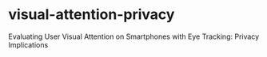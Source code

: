 # visual-attention-privacy
Evaluating User Visual Attention on Smartphones with Eye Tracking: Privacy Implications
